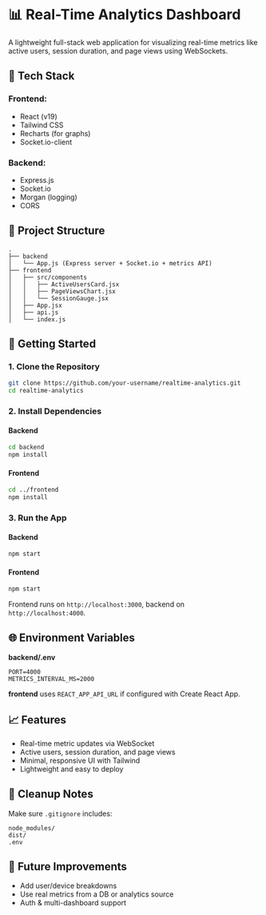 # 📊 Real-Time Analytics Dashboard

A lightweight full-stack web application for visualizing real-time metrics like active users, session duration, and page views using WebSockets.

## 🔧 Tech Stack

### Frontend:

-   React (v19)
-   Tailwind CSS
-   Recharts (for graphs)
-   Socket.io-client

### Backend:

-   Express.js
-   Socket.io
-   Morgan (logging)
-   CORS

## 📁 Project Structure

```
.
├── backend
│   └── App.js (Express server + Socket.io + metrics API)
├── frontend
│   ├── src/components
│   │   ├── ActiveUsersCard.jsx
│   │   ├── PageViewsChart.jsx
│   │   └── SessionGauge.jsx
│   ├── App.jsx
│   ├── api.js
│   └── index.js
```

## 🚀 Getting Started

### 1. Clone the Repository

```bash
git clone https://github.com/your-username/realtime-analytics.git
cd realtime-analytics
```

### 2. Install Dependencies

#### Backend

```bash
cd backend
npm install
```

#### Frontend

```bash
cd ../frontend
npm install
```

### 3. Run the App

#### Backend

```bash
npm start
```

#### Frontend

```bash
npm start
```

Frontend runs on `http://localhost:3000`, backend on `http://localhost:4000`.

## 🌐 Environment Variables

**backend/.env**

```
PORT=4000
METRICS_INTERVAL_MS=2000
```

**frontend** uses `REACT_APP_API_URL` if configured with Create React App.

## 📈 Features

-   Real-time metric updates via WebSocket
-   Active users, session duration, and page views
-   Minimal, responsive UI with Tailwind
-   Lightweight and easy to deploy

## 🧹 Cleanup Notes

Make sure `.gitignore` includes:

```
node_modules/
dist/
.env
```

## 🧠 Future Improvements

-   Add user/device breakdowns
-   Use real metrics from a DB or analytics source
-   Auth & multi-dashboard support
